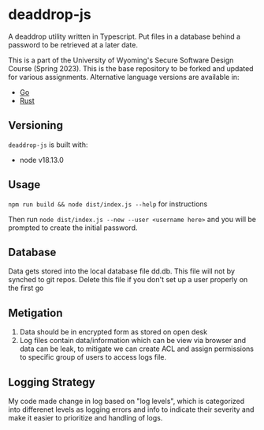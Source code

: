 #  deaddrop-js

A deaddrop utility written in Typescript. Put files in a database behind a password to be retrieved at a later date.

This is a part of the University of Wyoming's Secure Software Design Course (Spring 2023). This is the base repository to be forked and updated for various assignments. Alternative language versions are available in:
- [Go](https://github.com/andey-robins/deaddrop-go)
- [Rust](https://github.com/andey-robins/deaddrop-rs)

## Versioning

`deaddrop-js` is built with:
- node v18.13.0

## Usage

`npm run build && node dist/index.js --help` for instructions

Then run `node dist/index.js --new --user <username here>` and you will be prompted to create the initial password.

## Database

Data gets stored into the local database file dd.db. This file will not by synched to git repos. Delete this file if you don't set up a user properly on the first go

## Metigation
1. Data should be in encrypted form as stored on open desk
2. Log files contain data/information which can be view via browser and data can be leak, to mitigate we can create ACL and assign permissions to specific group of users to access logs file.
## Logging Strategy
My code made change in log based on "log levels", which is categorized into differenet levels as logging errors and info to indicate their severity and make it easier to prioritize and handling of logs.